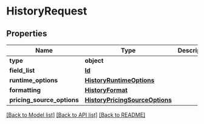 # HistoryRequest

## Properties
Name | Type | Description | Notes
------------ | ------------- | ------------- | -------------
**type** | **object** |  | 
**field_list** | [**Id**](Id.md) |  | 
**runtime_options** | [**HistoryRuntimeOptions**](HistoryRuntimeOptions.md) |  | [optional] 
**formatting** | [**HistoryFormat**](HistoryFormat.md) |  | [optional] 
**pricing_source_options** | [**HistoryPricingSourceOptions**](HistoryPricingSourceOptions.md) |  | [optional] 

[[Back to Model list]](../README.md#documentation-for-models) [[Back to API list]](../README.md#documentation-for-api-endpoints) [[Back to README]](../README.md)

